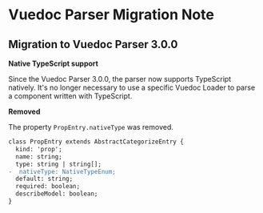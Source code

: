 # Vuedoc Parser Migration Note

## Migration to Vuedoc Parser 3.0.0

**Native TypeScript support**

Since the Vuedoc Parser 3.0.0, the parser now supports TypeScript natively.
It's no longer necessary to use a specific Vuedoc Loader to parse a component
written with TypeScript.

**Removed**

The property `PropEntry.nativeType` was removed.

```diff
class PropEntry extends AbstractCategorizeEntry {
  kind: 'prop';
  name: string;
  type: string | string[];
-  nativeType: NativeTypeEnum;
  default: string;
  required: boolean;
  describeModel: boolean;
}
```
